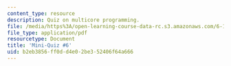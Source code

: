 ```yaml
---
content_type: resource
description: Quiz on multicore programming.
file: /media/https%3A/open-learning-course-data-rc.s3.amazonaws.com/6-189-multicore-programming-primer-january-iap-2007/b2eb3856ff0dd4e02be352406f64a666_quiz6.pdf
file_type: application/pdf
resourcetype: Document
title: 'Mini-Quiz #6'
uid: b2eb3856-ff0d-d4e0-2be3-52406f64a666
---
```

